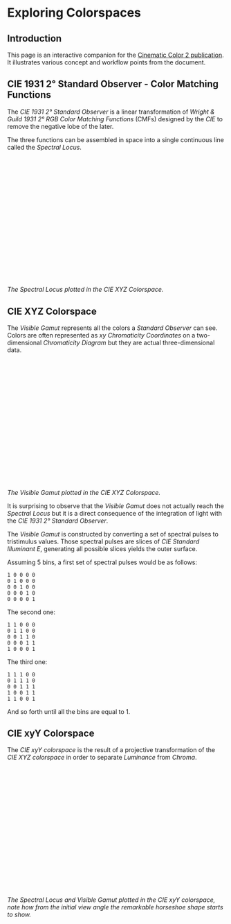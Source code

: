 # Exploring Colorspaces

<style>
    .container {
        display: flex;
        justify-content: center;
        align-content: flex-start;
    }

    .item {
        flex: 0 1 auto;
        width: 100%;
    }

    .colourAnalysisView{
        padding-bottom: 56.25%;
        height: 0;
    }
</style>

## Introduction

This page is an interactive companion for the [Cinematic Color 2 publication]($UNDEFINED_LINK).
It illustrates various concept and workflow points from the document.

## CIE 1931 2° Standard Observer - Color Matching Functions

The *CIE 1931 2° Standard Observer* is a linear transformation of
*Wright & Guild 1931 2° RGB Color Matching Functions* (CMFs) designed by the
*CIE* to remove the negative lobe of the later.

The three functions can be assembled in space into a single continuous line
called the *Spectral Locus*.

<div class="container">
    <div id="gamutView1" class="colourAnalysisView item"></div>
</div>

_The Spectral Locus plotted in the CIE XYZ Colorspace._

## CIE XYZ Colorspace

The *Visible Gamut* represents all the colors a *Standard Observer* can see.
Colors are often represented as *xy* *Chromaticity Coordinates* on a
two-dimensional *Chromaticity Diagram* but they are actual three-dimensional
data.

<div class="container">
    <div id="gamutView2" class="colourAnalysisView item"></div>
</div>

_The Visible Gamut plotted in the CIE XYZ Colorspace._

It is surprising to observe that the *Visible Gamut* does not actually reach
the *Spectral Locus* but it is a direct consequence of the integration
of light with the *CIE 1931 2° Standard Observer*.

The *Visible Gamut* is constructed by converting a set of spectral pulses
to tristimulus values. Those spectral pulses are slices of
*CIE Standard Illuminant E*, generating all possible slices yields the outer
surface.

Assuming 5 bins, a first set of spectral pulses would be as follows:

```
1 0 0 0 0
0 1 0 0 0
0 0 1 0 0
0 0 0 1 0
0 0 0 0 1
```

The second one:

```
1 1 0 0 0
0 1 1 0 0
0 0 1 1 0
0 0 0 1 1
1 0 0 0 1
```

The third one:

```
1 1 1 0 0
0 1 1 1 0
0 0 1 1 1
1 0 0 1 1
1 1 0 0 1
```

And so forth until all the bins are equal to 1.

## CIE xyY Colorspace

The *CIE xyY colorspace* is the result of a projective transformation of the
*CIE XYZ colorspace* in order to separate *Luminance* from *Chroma*.

<div class="container">
    <div id="gamutView3" class="colourAnalysisView item"></div>
</div>

_The Spectral Locus and Visible Gamut plotted in the CIE xyY colorspace, note
how from the initial view angle the remarkable horseshoe shape starts to show._

<script src="https://cdn.rawgit.com/mrdoob/three.js/master/build/three.min.js"></script>
<script src="https://cdn.rawgit.com/mrdoob/three.js/master/examples/js/controls/OrbitControls.js"></script>
<script src="https://cdn.rawgit.com/mrdoob/three.js/master/examples/js/controls/TrackballControls.js"></script>
<script src="https://rawgit.com/colour-science/colour-analysis-three.js/master/dist/colour-analysis.js"></script>
<script type="text/javascript">
    window.colourAnalysisServer = 'https://www.colour-science.org:8020';

    var gamutViewSettings = {
            scene: {
                background: '#F5F5F5'
            },
            fog: {
                color: '#F5F5F5',
            },
            grid: {
                colorCenterLine: '#B5B5B5',
                colorGrid: '#D5D5D5'
            },
            camera: {
                position: { x: -1, y: 1, z: 1 },
            },
    }

    var primaryColourspace = 'sRGB';

    // CIE 1931 2° Standard Observer - Color Matching Functions
    var colourspaceModel = 'CIE XYZ';
    var gamutView1 = new ColourAnalysis.GamutView(
        document.getElementById('gamutView1'),
        {
            ...{
                primaryColourspace: primaryColourspace,
                colourspaceModel: colourspaceModel,
            },
            ...gamutViewSettings
        }
    );
    gamutView1.addViewAxesVisual();
    gamutView1.addSpectralLocusVisual();
    gamutView1.animate();

    // CIE XYZ Colorspace
    var gamutViewSettings = {
        ...gamutViewSettings,
        ...{
                camera: {
                    position: { x: -0.5, y: 1.0, z: 2.0 },
                }
        }
    }
    var gamutView2 = new ColourAnalysis.GamutView(
        document.getElementById('gamutView2'),
        {
            ...{
                primaryColourspace: primaryColourspace,
                colourspaceModel: colourspaceModel,
            },
            ...gamutViewSettings
        }
    );
    gamutView2.addViewAxesVisual();
    gamutView2.addSpectralLocusVisual();
    gamutView2.addVisibleSpectrumVisual();
    gamutView2.animate();

    // CIE xyY Colorspace
    var colourspaceModel = 'CIE xyY';
    var gamutViewSettings = {
        ...gamutViewSettings,
        ...{
                camera: {
                    fov: 27.5,
                    position: { x: 0.0, y: 3.5, z: 1 / 3 },
                }
        }
    }
    var gamutView3 = new ColourAnalysis.GamutView(
        document.getElementById('gamutView3'),
        {
            ...{
                primaryColourspace: primaryColourspace,
                colourspaceModel: colourspaceModel,
            },
            ...gamutViewSettings
        }
    );
    gamutView3.addViewAxesVisual();
    gamutView3.addSpectralLocusVisual();
    gamutView3.addVisibleSpectrumVisual();
    gamutView3.animate();
</script>
